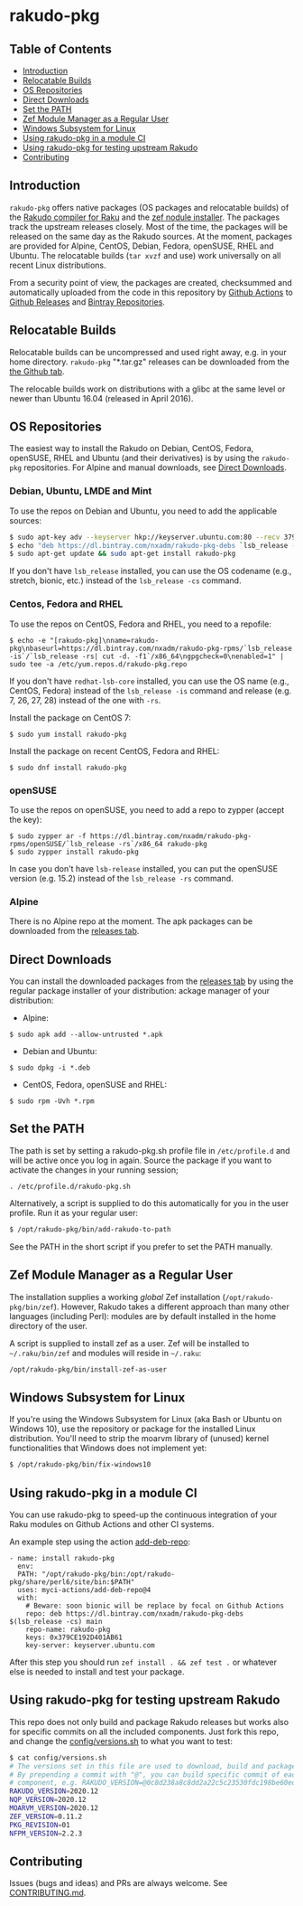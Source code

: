 # rakudo-pkg

## Table of Contents

* [Introduction](#introduction)
* [Relocatable Builds](#relocatable-builds)
* [OS Repositories](#os-repositories)
* [Direct Downloads](#direct-downloads)
* [Set the PATH](#set-the-path)
* [Zef Module Manager as a Regular User](#zef-module-manager-as-a-regular-user)
* [Windows Subsystem for Linux](#windows-subsystem-for-linux)
* [Using rakudo-pkg in a module CI](#using-rakudo-pkg-in-a-module-CI)
* [Using rakudo-pkg for testing upstream Rakudo](#using-rakudo-pkg-for-testing-upstream-rakudo)
* [Contributing](#contributing)

## Introduction

`rakudo-pkg` offers native packages (OS packages and relocatable builds) of
the [Rakudo compiler for Raku](https://raku.org/) and the
[zef nodule installer](https://github.com/ugexe/zef). The packages track the
upstream releases closely. Most of the time, the packages will be released on
the same day as the Rakudo sources. At the moment, packages are provided for
Alpine, CentOS, Debian, Fedora, openSUSE, RHEL and Ubuntu. The relocatable
builds (`tar xvzf` and use) work universally on all recent Linux distributions.

From a security point of view, the packages are created, checksummed and
automatically uploaded from the code in this repository by
[Github Actions](https://github.com/nxadm/rakudo-pkg/actions) to
[Github Releases](https://github.com/nxadm/rakudo-pkg/releases) and
[Bintray Repositories](https://bintray.com/nxadm/).

## Relocatable Builds

Relocatable builds can be uncompressed and used right away, e.g. in your home
directory. `rakudo-pkg` "\*.tar.gz" releases can be downloaded from the
[the Github tab](https://github.com/nxadm/rakudo-pkg/releases).

The relocable builds work on distributions with a glibc at the same
level or newer than Ubuntu 16.04 (released in April 2016).

## OS Repositories

The easiest way to install the Rakudo on Debian, CentOS, Fedora, openSUSE, RHEL
and Ubuntu (and their derivatives) is by using the `rakudo-pkg`
repositories. For Alpine and manual downloads, see
[Direct Downloads](#direct-downloads).

### Debian, Ubuntu, LMDE and Mint

To use the repos on Debian and Ubuntu, you need to add the applicable sources:

```bash
$ sudo apt-key adv --keyserver hkp://keyserver.ubuntu.com:80 --recv 379CE192D401AB61
$ echo "deb https://dl.bintray.com/nxadm/rakudo-pkg-debs `lsb_release -cs` main" | sudo tee -a /etc/apt/sources.list.d/rakudo-pkg.list
$ sudo apt-get update && sudo apt-get install rakudo-pkg
```

If you don't have `lsb_release` installed, you can use the OS codename (e.g.,
stretch, bionic, etc.) instead of the `lsb_release -cs` command.

### Centos, Fedora and RHEL

To use the repos on CentOS, Fedora and RHEL, you need to a repofile:

```
$ echo -e "[rakudo-pkg]\nname=rakudo-pkg\nbaseurl=https://dl.bintray.com/nxadm/rakudo-pkg-rpms/`lsb_release -is`/`lsb_release -rs| cut -d. -f1`/x86_64\ngpgcheck=0\nenabled=1" | sudo tee -a /etc/yum.repos.d/rakudo-pkg.repo
```

If you don't have `redhat-lsb-core` installed, you can use the OS name (e.g.,
CentOS, Fedora) instead of the `lsb_release -is` command and release (e.g. 7,
26, 27, 28) instead of the one with `-rs`.

Install the package on CentOS 7:
```
$ sudo yum install rakudo-pkg
```

Install the package on recent CentOS, Fedora and RHEL:
```
$ sudo dnf install rakudo-pkg
```

### openSUSE

To use the repos on openSUSE, you need to add a repo to zypper (accept the
key):

```
$ sudo zypper ar -f https://dl.bintray.com/nxadm/rakudo-pkg-rpms/openSUSE/`lsb_release -rs`/x86_64 rakudo-pkg
$ sudo zypper install rakudo-pkg
```

In case you don't have `lsb-release` installed, you can put the openSUSE
version (e.g. 15.2) instead of the `lsb_release -rs` command.

### Alpine

There is no Alpine repo at the moment. The apk packages can be downloaded from
the [releases tab](https://github.com/nxadm/rakudo-pkg/releases).

## Direct Downloads

You can install the downloaded packages from the
[releases tab](https://github.com/nxadm/rakudo-pkg/releases) by using the
regular package installer of your distribution:
ackage manager of your distribution:


- Alpine:

```
$ sudo apk add --allow-untrusted *.apk
```

- Debian and Ubuntu:

```
$ sudo dpkg -i *.deb
```

- CentOS, Fedora, openSUSE and RHEL:

```
$ sudo rpm -Uvh *.rpm
```

## Set the PATH

The path is set by setting a rakudo-pkg.sh profile file in `/etc/profile.d` and
will be active once you log in again. Source the package if you want to
activate the changes in your running session;

```
. /etc/profile.d/rakudo-pkg.sh
```

Alternatively, a script is supplied to do this automatically for you in the
user profile. Run it as your regular user:

```bash
$ /opt/rakudo-pkg/bin/add-rakudo-to-path
```

See the PATH in the short script if you prefer to set the PATH manually.

## Zef Module Manager as a Regular User

The installation supplies a working *global* Zef installation
(`/opt/rakudo-pkg/bin/zef`). However, Rakudo takes a different approach than
many other languages (including Perl): modules are by default installed in the
home directory of the user.

A script is supplied to install zef as a user. Zef will be installed to
`~/.raku/bin/zef` and modules will reside in `~/.raku`:

```bash
/opt/rakudo-pkg/bin/install-zef-as-user
```

## Windows Subsystem for Linux

If you're using the Windows Subsystem for Linux (aka Bash or Ubuntu on
Windows 10), use the repository or package for the installed Linux
distribution. You'll need to strip the moarvm library of (unused) kernel
functionalities that Windows does not implement yet:

```bash
$ /opt/rakudo-pkg/bin/fix-windows10
```

## Using rakudo-pkg in a module CI

You can use rakudo-pkg to speed-up the continuous integration of your Raku
modules on Github Actions and other CI systems.

An example step using the action
[add-deb-repo](https://github.com/marketplace/actions/add-debian-repository):

```
- name: install rakudo-pkg
  env:
  PATH: "/opt/rakudo-pkg/bin:/opt/rakudo-pkg/share/perl6/site/bin:$PATH"
  uses: myci-actions/add-deb-repo@4
  with:
    # Beware: soon bionic will be replace by focal on Github Actions
    repo: deb https://dl.bintray.com/nxadm/rakudo-pkg-debs $(lsb_release -cs) main
    repo-name: rakudo-pkg
    keys: 0x379CE192D401AB61
    key-server: keyserver.ubuntu.com
```

After this step you should run `zef install . && zef test .` or whatever else
is needed to install and test your package.

## Using rakudo-pkg for testing upstream Rakudo
This repo does not only build and package Rakudo releases but works also for
specific commits on all the included components. Just fork this repo, and
change the [config/versions.sh](config/versions.sh) to what you want to test:

```sh
$ cat config/versions.sh
# The versions set in this file are used to download, build and package rakudo.
# By prepending a commit with "@", you can build specific commit of each
# component, e.g. RAKUDO_VERSION=@0c8d238a8c8dd2a22c5c23530fdc198be60ed63d
RAKUDO_VERSION=2020.12
NQP_VERSION=2020.12
MOARVM_VERSION=2020.12
ZEF_VERSION=0.11.2
PKG_REVISION=01
NFPM_VERSION=2.2.3
```

## Contributing

Issues (bugs and ideas) and PRs are always welcome. See
[CONTRIBUTING.md](CONTRIBUTING.md).

